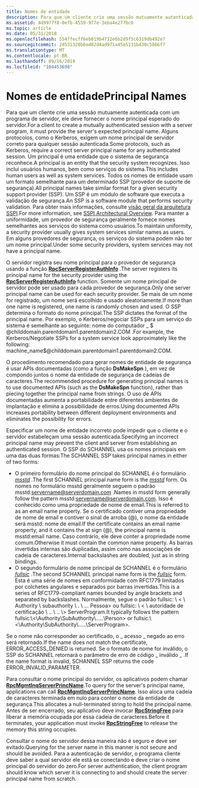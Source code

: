 ```yaml
---
title: Nomes de entidade
description: Para que um cliente crie uma sessão mutuamente autenticada com um programa de servidor, ele deve fornecer o nome principal esperado do servidor.
ms.assetid: 4d9977f8-0efb-4559-977e-3eba4e277bc0
ms.topic: article
ms.date: 05/31/2018
ms.openlocfilehash: 554ffecff6eb019b4712e6b2d9f5c6319db492e7
ms.sourcegitcommit: 2d531328b6ed82d4ad971a45a5131b430c5866f7
ms.translationtype: MT
ms.contentlocale: pt-BR
ms.lasthandoff: 09/16/2019
ms.locfileid: "104453698"
---
```

# <a name="principal-names"></a><span data-ttu-id="23b34-103">Nomes de entidade</span><span class="sxs-lookup"><span data-stu-id="23b34-103">Principal Names</span></span>

<span data-ttu-id="23b34-104">Para que um cliente crie uma sessão mutuamente autenticada com um programa de servidor, ele deve fornecer o nome principal esperado do servidor.</span><span class="sxs-lookup"><span data-stu-id="23b34-104">For a client to create a mutually authenticated session with a server program, it must provide the server's expected principal name.</span></span> <span data-ttu-id="23b34-105">Alguns protocolos, como o Kerberos, exigem um nome principal de servidor correto para qualquer sessão autenticada.</span><span class="sxs-lookup"><span data-stu-id="23b34-105">Some protocols, such as Kerberos, require a correct server principal name for any authenticated session.</span></span> <span data-ttu-id="23b34-106">Um principal é uma entidade que o sistema de segurança reconhece.</span><span class="sxs-lookup"><span data-stu-id="23b34-106">A principal is an entity that the security system recognizes.</span></span> <span data-ttu-id="23b34-107">Isso inclui usuários humanos, bem como serviços do sistema.</span><span class="sxs-lookup"><span data-stu-id="23b34-107">This includes human users as well as system services.</span></span> <span data-ttu-id="23b34-108">Todos os nomes de entidade usam um formato semelhante para um determinado SSP (provedor de suporte de segurança).</span><span class="sxs-lookup"><span data-stu-id="23b34-108">All principal names take similar format for a given security support provider (SSP).</span></span> <span data-ttu-id="23b34-109">Um SSP é um módulo de software que executa a validação de segurança.</span><span class="sxs-lookup"><span data-stu-id="23b34-109">An SSP is a software module that performs security validation.</span></span> <span data-ttu-id="23b34-110">Para obter mais informações, consulte [visão geral da arquitetura SSPI](sspi-architectural-overview.md).</span><span class="sxs-lookup"><span data-stu-id="23b34-110">For more information, see [SSPI Architectural Overview](sspi-architectural-overview.md).</span></span> <span data-ttu-id="23b34-111">Para manter a uniformidade, um provedor de segurança geralmente fornece nomes semelhantes aos serviços do sistema como usuários.</span><span class="sxs-lookup"><span data-stu-id="23b34-111">To maintain uniformity, a security provider usually gives system services similar names as users.</span></span> <span data-ttu-id="23b34-112">Em alguns provedores de segurança, os serviços do sistema podem não ter um nome principal.</span><span class="sxs-lookup"><span data-stu-id="23b34-112">Under some security providers, system services may not have a principal name.</span></span>

<span data-ttu-id="23b34-113">O servidor registra seu nome principal para o provedor de segurança usando a função [**RpcServerRegisterAuthInfo**](/windows/desktop/api/Rpcdce/nf-rpcdce-rpcserverregisterauthinfo) .</span><span class="sxs-lookup"><span data-stu-id="23b34-113">The server registers its principal name for the security provider using the [**RpcServerRegisterAuthInfo**](/windows/desktop/api/Rpcdce/nf-rpcdce-rpcserverregisterauthinfo) function.</span></span> <span data-ttu-id="23b34-114">Somente um nome principal de servidor pode ser usado para cada provedor de segurança.</span><span class="sxs-lookup"><span data-stu-id="23b34-114">Only one server principal name can be used for each security provider.</span></span> <span data-ttu-id="23b34-115">Se mais de um nome for registrado, um nome será escolhido e usado aleatoriamente.</span><span class="sxs-lookup"><span data-stu-id="23b34-115">If more than one name is registered, one name is randomly chosen and used.</span></span> <span data-ttu-id="23b34-116">O SSP determina o formato do nome principal.</span><span class="sxs-lookup"><span data-stu-id="23b34-116">The SSP dictates the format of the principal name.</span></span> <span data-ttu-id="23b34-117">Por exemplo, o Kerberos/negociar SSPs para um serviço do sistema é semelhante ao seguinte: nome do computador \_ $ @childdomain.parentdomain1.parentdomain2.COM .</span><span class="sxs-lookup"><span data-stu-id="23b34-117">For example, the Kerberos/Negotiate SSPs for a system service look approximately like the following: machine\_name$@childdomain.parentdomain1.parentdomain2.COM.</span></span>

<span data-ttu-id="23b34-118">O procedimento recomendado para gerar nomes de entidade de segurança é usar APIs documentadas (como a função **DsMakeSpn** ), em vez de compondo juntos o nome da entidade de segurança de cadeias de caracteres.</span><span class="sxs-lookup"><span data-stu-id="23b34-118">The recommended procedure for generating principal names is to use documented APIs (such as the **DsMakeSpn** function), rather than piecing together the principal name from strings.</span></span> <span data-ttu-id="23b34-119">O uso de APIs documentadas aumenta a portabilidade entre diferentes ambientes de implantação e elimina a possibilidade de erros.</span><span class="sxs-lookup"><span data-stu-id="23b34-119">Using documented APIs increases portability between different deployment environments and eliminates the possibility for errors.</span></span>

<span data-ttu-id="23b34-120">Especificar um nome de entidade incorreto pode impedir que o cliente e o servidor estabeleçam uma sessão autenticada.</span><span class="sxs-lookup"><span data-stu-id="23b34-120">Specifying an incorrect principal name may prevent the client and server from establishing an authenticated session.</span></span> <span data-ttu-id="23b34-121">O SSP do SCHANNEL usa os nomes principais em uma das duas formas:</span><span class="sxs-lookup"><span data-stu-id="23b34-121">The SCHANNEL SSP takes principal names in either of two forms:</span></span>

-   <span data-ttu-id="23b34-122">O primeiro formulário do nome principal do SCHANNEL é o formulário [*msstd*](m-glos.md) .</span><span class="sxs-lookup"><span data-stu-id="23b34-122">The first SCHANNEL principal name form is the [*msstd*](m-glos.md) form.</span></span> <span data-ttu-id="23b34-123">Os nomes no formulário msstd geralmente seguem o padrão msstd:servername@serverdomain.com .</span><span class="sxs-lookup"><span data-stu-id="23b34-123">Names in msstd form generally follow the pattern msstd:servername@serverdomain.com.</span></span> <span data-ttu-id="23b34-124">Isso é conhecido como uma propriedade de nome de email.</span><span class="sxs-lookup"><span data-stu-id="23b34-124">This is referred to as an email name property.</span></span> <span data-ttu-id="23b34-125">Se o certificado contiver uma propriedade de nome de email e contiver o sinal de arroba (@), o nome da entidade será msstd: nome de email.</span><span class="sxs-lookup"><span data-stu-id="23b34-125">If the certificate contains an email name property, and it contains the at sign (@), the principal name is msstd:email name.</span></span> <span data-ttu-id="23b34-126">Caso contrário, ele deve conter a propriedade nome comum.</span><span class="sxs-lookup"><span data-stu-id="23b34-126">Otherwise it must contain the common name property.</span></span> <span data-ttu-id="23b34-127">As barras invertidas internas são duplicadas, assim como nas associações de cadeia de caracteres.</span><span class="sxs-lookup"><span data-stu-id="23b34-127">Internal backslashes are doubled, just as in string bindings.</span></span>
-   <span data-ttu-id="23b34-128">O segundo formulário de nome principal de SCHANNEL é o formulário [*fullsic*](f-glos.md) .</span><span class="sxs-lookup"><span data-stu-id="23b34-128">The second SCHANNEL principal name form is the [*fullsic*](f-glos.md) form.</span></span> <span data-ttu-id="23b34-129">Esta é uma série de nomes em conformidade com RFC1779 limitados por colchetes angulares e separados por barras invertidas.</span><span class="sxs-lookup"><span data-stu-id="23b34-129">This is a series of RFC1779-compliant names bounded by angle brackets and separated by backslashes.</span></span> <span data-ttu-id="23b34-130">Normalmente, segue o padrão fullsic: \\ < \\ Authority \\ subauthority \\ . \\ ... Pessoa> ou fullsic: \\ < \\ autoridade de certificação \\ .. \\ .. \\> ServerProgram.</span><span class="sxs-lookup"><span data-stu-id="23b34-130">It typically follows the pattern fullsic:\\<\\Authority\\SubAuthority\\.....\\Person> or fullsic:\\<\\Authority\\SubAuthority\\.....\\ServerProgram>.</span></span>

<span data-ttu-id="23b34-131">Se o nome não corresponder ao certificado, o \_ acesso \_ negado ao erro será retornado.</span><span class="sxs-lookup"><span data-stu-id="23b34-131">If the name does not match the certificate, ERROR\_ACCESS\_DENIED is returned.</span></span> <span data-ttu-id="23b34-132">Se o formato de nome for inválido, o SSP do SCHANNEL retornará o parâmetro de erro de código \_ inválido \_ .</span><span class="sxs-lookup"><span data-stu-id="23b34-132">If the name format is invalid, SCHANNEL SSP returns the code ERROR\_INVALID\_PARAMETER.</span></span>

<span data-ttu-id="23b34-133">Para consultar o nome principal do servidor, os aplicativos podem chamar [**RpcMgmtInqServerPrincName**](/windows/desktop/api/Rpcdce/nf-rpcdce-rpcmgmtinqserverprincname).</span><span class="sxs-lookup"><span data-stu-id="23b34-133">To query for the server's principal name, applications can call [**RpcMgmtInqServerPrincName**](/windows/desktop/api/Rpcdce/nf-rpcdce-rpcmgmtinqserverprincname).</span></span> <span data-ttu-id="23b34-134">Isso aloca uma cadeia de caracteres terminada em nulo para conter o nome da entidade de segurança.</span><span class="sxs-lookup"><span data-stu-id="23b34-134">This allocates a null-terminated string to hold the principal name.</span></span> <span data-ttu-id="23b34-135">Antes de ser encerrado, seu aplicativo deve invocar [**RpcStringFree**](/windows/desktop/api/Rpcdce/nf-rpcdce-rpcstringfree) para liberar a memória ocupada por essa cadeia de caracteres.</span><span class="sxs-lookup"><span data-stu-id="23b34-135">Before it terminates, your application must invoke [**RpcStringFree**](/windows/desktop/api/Rpcdce/nf-rpcdce-rpcstringfree) to release the memory this string occupies.</span></span>

<span data-ttu-id="23b34-136">Consultar o nome do servidor dessa maneira não é seguro e deve ser evitado.</span><span class="sxs-lookup"><span data-stu-id="23b34-136">Querying for the server name in this manner is not secure and should be avoided.</span></span> <span data-ttu-id="23b34-137">Para a autenticação de servidor, o programa cliente deve saber a qual servidor ele está se conectando e deve criar o nome principal do servidor do zero.</span><span class="sxs-lookup"><span data-stu-id="23b34-137">For server authentication, the client program should know which server it is connecting to and should create the server principal name from scratch.</span></span>

 

 




